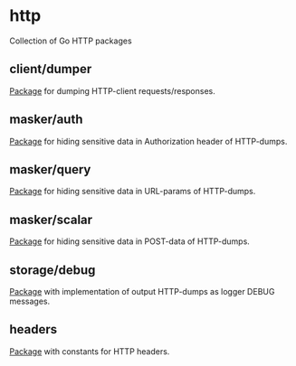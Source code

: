 # http
Collection of Go HTTP packages

## client/dumper
[Package](https://github.com/nafigator/http/blob/main/client/dumper/README.md) for dumping HTTP-client requests/responses.

## masker/auth
[Package](https://github.com/nafigator/http/tree/main/masker/auth) for hiding sensitive data in Authorization header of HTTP-dumps.

## masker/query
[Package](https://github.com/nafigator/http/tree/main/masker/query) for hiding sensitive data in URL-params of HTTP-dumps.

## masker/scalar
[Package](https://github.com/nafigator/http/tree/main/masker/scalar) for hiding sensitive data in POST-data of HTTP-dumps.

## storage/debug
[Package](https://github.com/nafigator/http/tree/main/masker/scalar) with implementation of output HTTP-dumps as logger DEBUG messages.

## headers
[Package](https://github.com/nafigator/http/blob/main/headers/README.md) with constants for HTTP headers.
